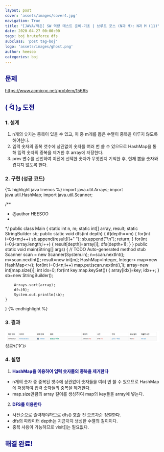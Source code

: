 ```yaml
---
layout: post
cover: 'assets/images/cover4.jpg'
navigation: True
title: "[JAVA/백준] SW 역량 테스트 준비-기초 | 브루트 포스 (N과 M): N과 M (11)"
date: 2020-04-27 00:00:00
tags: boj bruteforce dfs
subclass: 'post tag-boj'
logo: 'assets/images/ghost.png'
author: heesoo
categories: boj
---
```

## <span style="color:navy">문제</span>
<https://www.acmicpc.net/problem/15665>

## <span style="color:navy">( ᐛ )و 도전</span>

### 1. 설계
1. n개의 숫자는 중복이 있을 수 있고, 이 중 m개를 뽑은 수열이 중복을 이루지 않도록 해야한다.
2. 입력 숫자의 중복 갯수에 상관없이 숫자를 여러 번 쓸 수 있으므로 HashMap을 통해 입력 숫자의 중복을 제거한 후 array에 저장한다.
3. prev 변수를 선언하여 이전에 선택한 숫자가 무엇인지 기억한 후, 현재 뽑을 숫자와 겹치지 않도록 한다.

### 2. 구현 (성공 코드)
{% highlight java linenos %}
import java.util.Arrays;
import java.util.HashMap;
import java.util.Scanner;

/**
 * @author HEESOO
 *
 */
public class Main {
	static int n, m;
	static int[] array, result;
	static StringBuilder sb;
	public static void dfs(int depth) {
		if(depth==m) {
			for(int i=0;i<m;i++)
				sb.append(result[i]+" ");
			sb.append("\n");
			return;
		}
		for(int i=0;i<array.length;i++) {
			result[depth]=array[i];
			dfs(depth+1);
		}
	}
	public static void main(String[] args) {
		// TODO Auto-generated method stub
		Scanner scan = new Scanner(System.in);
		n=scan.nextInt();
		m=scan.nextInt();
		result=new int[m];
		HashMap<Integer, Integer> map=new HashMap<>();
		for(int i=0;i<n;i++)
			map.put(scan.nextInt(),1);
		array=new int[map.size()];
		int idx=0;
		for(int key:map.keySet()) {
			array[idx]=key;
			idx++;
		}
		sb=new StringBuilder();
		
		Arrays.sort(array);
		dfs(0);
		System.out.println(sb);
	}
}
{% endhighlight %}

### 3. 결과
![실행결과](./assets/images/200427_3.PNG)
성공٩(˘◊˘)۶  

### 4. 설명
1. **<span style="color:navy">HashMap을 이용하여 입력 숫자들의 중복을 제거한다</span>**
- n개의 숫자 중 중복된 갯수에 상관없이 숫자들을 여러 번 쓸 수 있으므로 HashMap에 저장하여 입력 숫자들의 중복을 제거한다.
- map.size만큼의 array 길이를 생성하여 map의 key들을 array에 넣는다.
2. **<span style="color:navy">DFS를 이용한다</span>**
- 사전순으로 출력해야하므로 dfs() 호출 전 오름차순 정렬한다.
- dfs의 파라미터 depth는 지금까지 생성한 수열의 길이이다.
- 중복 사용이 가능하므로 visit[]는 필요없다.

## <span style="color:navy">해결 완료!</span>
